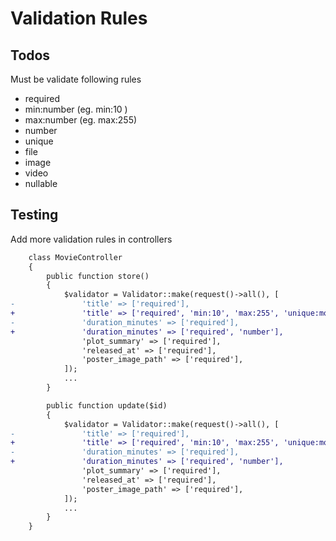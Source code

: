 # Validation Rules

## Todos

Must be validate following rules

- required
- min:number (eg. min:10 )
- max:number (eg. max:255)
- number
- unique
- file
- image
- video
- nullable

## Testing

Add more validation rules in controllers

```diff
    class MovieController
    {
        public function store()
        {
            $validator = Validator::make(request()->all(), [
-               'title' => ['required'],
+               'title' => ['required', 'min:10', 'max:255', 'unique:movie'],
-               'duration_minutes' => ['required'],
+               'duration_minutes' => ['required', 'number'],
                'plot_summary' => ['required'],
                'released_at' => ['required'],
                'poster_image_path' => ['required'],
            ]);
            ...
        }

        public function update($id)
        {
            $validator = Validator::make(request()->all(), [
-               'title' => ['required'],
+               'title' => ['required', 'min:10', 'max:255', 'unique:movie,title,' . $id . ',id'],
-               'duration_minutes' => ['required'],
+               'duration_minutes' => ['required', 'number'],
                'plot_summary' => ['required'],
                'released_at' => ['required'],
                'poster_image_path' => ['required'],
            ]);
            ...
        }
    }
```